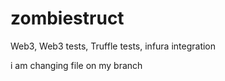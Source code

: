 # zombiestruct
Web3, Web3 tests, Truffle tests, infura integration



i am changing file on my branch
